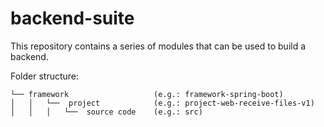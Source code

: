 # backend-suite

This repository contains a series of modules that can be used to build a backend.

Folder structure:

```
└── framework                   (e.g.: framework-spring-boot)
│   │   └──  project            (e.g.: project-web-receive-files-v1)
│   │   │   └──  source code    (e.g.: src)
```
